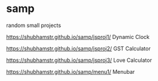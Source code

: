 # samp
random small projects

https://shubhamstr.github.io/samp/jsproj1/ Dynamic Clock

https://shubhamstr.github.io/samp/jsproj2/ GST Calculator

https://shubhamstr.github.io/samp/jsproj3/ Love Calculator

https://shubhamstr.github.io/samp/menu1/ Menubar
